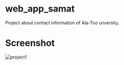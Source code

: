 # web_app_samat
Project about contact information of Ala-Too unversity.
# Screenshot
![project1](https://user-images.githubusercontent.com/72734736/162569496-f7e32801-c974-4c6d-9e58-a3c2b652587d.png)
